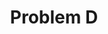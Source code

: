 ---
contest: Techporia
year: 2020
round: Final
problem: D
title: Problem D
pdf: contests/Techporia/2020/final/D - Problem D.pdf
---